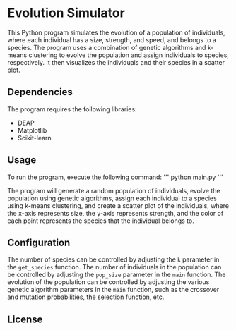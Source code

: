 # Evolution Simulator

This Python program simulates the evolution of a population of individuals, where each individual has a size, strength, and speed, and belongs to a species. The program uses a combination of genetic algorithms and k-means clustering to evolve the population and assign individuals to species, respectively. It then visualizes the individuals and their species in a scatter plot.

## Dependencies

The program requires the following libraries:

- DEAP
- Matplotlib
- Scikit-learn

## Usage

To run the program, execute the following command:
'''
python main.py
'''

The program will generate a random population of individuals, evolve the population using genetic algorithms, assign each individual to a species using k-means clustering, and create a scatter plot of the individuals, where the x-axis represents size, the y-axis represents strength, and the color of each point represents the species that the individual belongs to.

## Configuration

The number of species can be controlled by adjusting the `k` parameter in the `get_species` function. The number of individuals in the population can be controlled by adjusting the `pop_size` parameter in the `main` function. The evolution of the population can be controlled by adjusting the various genetic algorithm parameters in the `main` function, such as the crossover and mutation probabilities, the selection function, etc.

## License


